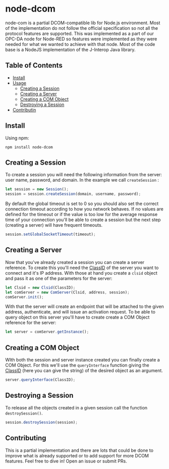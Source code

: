 # node-dcom

node-com is a partial DCOM-compatible lib for Node.js environment. Most of the implementation do not follow the official specification so not all the protocol features are supported. This was implemented as a part of our OPC-DA node for Node-RED so features were implemented as they were needed for what we wanted to achieve with that node. Most of the code base is a NodeJS implementation of the J-Interop Java library.

## Table of Contents

- [Install](#install)
- [Usage]()
  - [Creating a Session](#creating-a-session)
  - [Creating a Server](#creating-a-server)
  - [Creating a COM Object](#com-object)
  - [Destroying a Session](#destroying-a-session)
- [Contributin](#contributin)

## Install

Using npm:

```
npm install node-dcom
```

## Creating a Session

To create a session you will need the following information from the server: user name, password, and domain.  In the example we call ```createSession``` :

```javascript
let session = new Session();
session = session.createSession(domain, username, password);
```

By default the global timeout is set to 0 so you should also set the correct connection timeout according to how you network behaves. If no values are defined for the timeout or if the value is too low for the average response time of your connection you'll be able to create a session but the next step (creating a server) will have frequent timeouts.

```javascript
session.setGlobalSocketTimeout(timeout);
```

## Creating a Server

Now that you've already created a session you can create a server reference. To create this you'll need the [ClassID](https://docs.microsoft.com/en-us/windows/win32/com/clsid-key-hklm) of the server you want to connect and it's IP address. With those at hand you create a ``clsid``  object and pass it as one of the parameters for the server:

```javascript
let Clsid = new Clsid(ClassID);
let comServer = new ComServer(Clsid, address, session);
comServer.init();
```

With that the server will create an endpoint that will be attached to the given address, authenticate, and will issue an activation request. To be able to query object on this server you'll have to create create a COM Object reference for the server:

```javascript
let server = comServer.getInstance();
```

## Creating a COM Object

WIth both the session and server instance created you can finally create a COM Object. For this we'll use the ```queryInterface``` function giving the  [ClassID](https://docs.microsoft.com/en-us/windows/win32/com/clsid-key-hklm) (here you can give the string) of the desired object as an argument.

```javascript
server.queryInterface(ClassID);
```

## Destroying a Session

To release all the objects created in a given session call the function ```destroySession()```.

```javascript
session.destroySession(session);
```



## Contributing

This is a partial implementation and there are lots that could be done to improve what is already supported or to add support for more DCOM features. Feel free to dive in! Open an issue or submit PRs.
